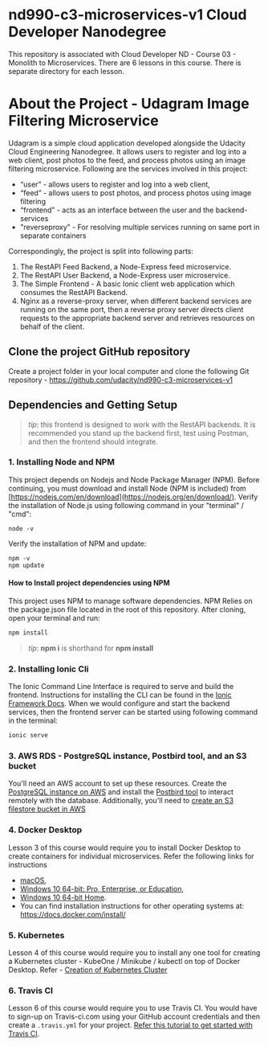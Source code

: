 # nd990-c3-microservices-v1 Cloud Developer Nanodegree
This repository is associated with Cloud Developer ND - Course 03 - Monolith to Microservices. There are 6 lessons in this course. There is separate directory for each lesson.

# About the Project - Udagram Image Filtering Microservice
Udagram is a simple cloud application developed alongside the Udacity Cloud Engineering Nanodegree. It allows users to register and log into a web client, post photos to the feed, and process photos using an image filtering microservice. Following are the services involved in this project:

* “user” - allows users to register and log into a web client, 
* “feed” - allows users to post photos, and process photos using image filtering 
* “frontend” - acts as an interface between the user and the backend-services
* "reverseproxy" - For resolving multiple services running on same port in separate containers

Correspondingly, the project is split into following parts:
1. The RestAPI Feed Backend, a Node-Express feed microservice.
1. The RestAPI User Backend, a Node-Express user microservice.
1. The Simple Frontend - A basic Ionic client web application which consumes the RestAPI Backend.
1. Nginx as a reverse-proxy server, when different backend services are running on the same port, then a reverse proxy server directs client requests to the appropriate backend server and retrieves resources on behalf of the client.  

## Clone the project GitHub repository
Create a project folder in your local computer and clone the following Git repository - https://github.com/udacity/nd990-c3-microservices-v1

## Dependencies and Getting Setup
> _tip_: this frontend is designed to work with the RestAPI backends. It is recommended you stand up the backend first, test using Postman, and then the frontend should integrate.

### 1. Installing Node and NPM
This project depends on Nodejs and Node Package Manager (NPM). Before continuing, you must download and install Node (NPM is included) from [https://nodejs.com/en/download](https://nodejs.org/en/download/). Verify the installation of Node.js using following command in your "terminal" / "cmd": 
```
node -v
```
Verify the installation of NPM and update: 
```
npm -v
npm update
```
#### How to Install project dependencies using NPM
This project uses NPM to manage software dependencies. NPM Relies on the package.json file located in the root of this repository. After cloning, open your terminal and run:
```bash
npm install
```
>_tip_: **npm i** is shorthand for **npm install**


### 2. Installing Ionic Cli
The Ionic Command Line Interface is required to serve and build the frontend. Instructions for installing the CLI can be found in the [Ionic Framework Docs](https://ionicframework.com/docs/installation/cli). When we would configure and start the backend services, then the frontend server can be started using following command in the terminal:

```bash
ionic serve
```


### 3. AWS RDS - PostgreSQL instance, Postbird tool, and an S3 bucket
You'll need an AWS account to set up these resources. Create the [PostgreSQL instance on AWS](https://classroom.udacity.com/nanodegrees/nd9990/parts/5d4b2317-8333-47b3-a9ec-ea2cf0a3efbb/modules/ab95831d-3105-400e-9c49-01a9d85e5a65/lessons/a89390c2-0832-4de0-833f-2dcb929a665e/concepts/001c5798-6c84-448e-ad63-9281f0e2fabe) and install the [Postbird tool](https://github.com/Paxa/postbird) to interact remotely with the database. Additionally, you'll need to [create an S3 filestore bucket in AWS](https://classroom.udacity.com/nanodegrees/nd9990/parts/5d4b2317-8333-47b3-a9ec-ea2cf0a3efbb/modules/ab95831d-3105-400e-9c49-01a9d85e5a65/lessons/a89390c2-0832-4de0-833f-2dcb929a665e/concepts/a04068a9-6267-4c37-9eeb-a413949a48f2)

### 4. Docker Desktop
Lesson 3 of this course would require you to install Docker Desktop to create containers for individual microservices. Refer the following links for instructions 
* [macOS](https://docs.docker.com/docker-for-mac/install/), 
* [Windows 10 64-bit: Pro, Enterprise, or Education](https://docs.docker.com/docker-for-windows/install/), 
* [Windows  10 64-bit Home](https://docs.docker.com/toolbox/toolbox_install_windows/). 
* You can find installation instructions for other operating systems at:  https://docs.docker.com/install/

### 5. Kubernetes 
Lesson 4 of this course would require you to install any one tool for creating a Kubernetes cluster - KubeOne / Minikube / kubectl on top of Docker Desktop. Refer - 
[Creation of Kubernetes Cluster](https://classroom.udacity.com/nanodegrees/nd9990/parts/96fffeca-63e0-4bfc-92a6-a869b5b64b9e/modules/8c55d5a1-ae41-4313-ab37-86b1f35b9ada/lessons/e03717be-332d-4a2e-8576-69f7aae7726e/concepts/fac375ff-8a1c-461f-8e7c-6c9a844358ac)

### 6. Travis CI
Lesson 6 of this course would require you to use Travis CI. You would have to sign-up on  Travis-ci.com using your GitHub account credentials and then create a `.travis.yml` for your project. [Refer this tutorial to get started with Travis CI](https://docs.travis-ci.com/user/tutorial/).
